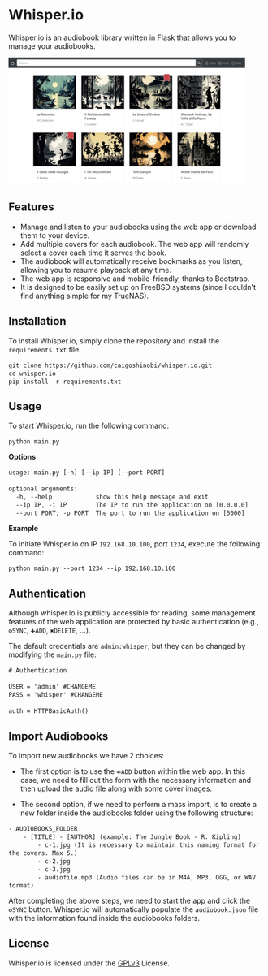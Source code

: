 # Whisper.io

Whisper.io is an audiobook library written in Flask that allows you to manage your audiobooks. 

<img src="https://raw.githubusercontent.com/caigoshinobi/whisper.io/main/static/img/screen-2.jpg" alt="img-1" height="250" width="466">

## Features

- Manage and listen to your audiobooks using the web app or download them to your device.
- Add multiple covers for each audiobook. The web app will randomly select a cover each time it serves the book.
- The audiobook will automatically receive bookmarks as you listen, allowing you to resume playback at any time.
- The web app is responsive and mobile-friendly, thanks to Bootstrap.
- It is designed to be easily set up on FreeBSD systems (since I couldn't find anything simple for my TrueNAS).

## Installation

To install Whisper.io, simply clone the repository and install the `requirements.txt` file.

```
git clone https://github.com/caigoshinobi/whisper.io.git
cd whisper.io
pip install -r requirements.txt
```

## Usage

To start Whisper.io, run the following command:

```
python main.py
```

**Options**

```
usage: main.py [-h] [--ip IP] [--port PORT]

optional arguments:
  -h, --help            show this help message and exit
  --ip IP, -i IP        The IP to run the application on [0.0.0.0]
  --port PORT, -p PORT  The port to run the application on [5000]
```

**Example**

To initiate Whisper.io on IP `192.168.10.100`, port `1234`, execute the following command:

```
python main.py --port 1234 --ip 192.168.10.100
```

## Authentication

Although whisper.io is publicly accessible for reading, some management features of the web application are protected by basic authentication (e.g., `⚙️SYNC`, `➕ADD`, `✖️DELETE`, ...). 

The default credentials are `admin:whisper`, but they can be changed by modifying the `main.py` file:

```
# Authentication

USER = 'admin' #CHANGEME
PASS = 'whisper' #CHANGEME

auth = HTTPBasicAuth()
```

## Import Audiobooks

To import new audiobooks we have 2 choices:
- The first option is to use the `➕ADD` button within the web app. In this case, we need to fill out the form with the necessary information and then upload the audio file along with some cover images.

- The second option, if we need to perform a mass import, is to create a new folder inside the audiobooks folder using the following structure:

```
- AUDIOBOOKS_FOLDER
    - [TITLE] - [AUTHOR] (example: The Jungle Book - R. Kipling)
        - c-1.jpg (It is necessary to maintain this naming format for the covers. Max 5.)
        - c-2.jpg
        - c-3.jpg
        - audiofile.mp3 (Audio files can be in M4A, MP3, OGG, or WAV format)
```

After completing the above steps, we need to start the app and click the `⚙️SYNC` button. Whisper.io will automatically populate the `audiobook.json` file with the information found inside the audiobooks folders.

## License

Whisper.io is licensed under the [GPLv3](https://raw.githubusercontent.com/caigoshinobi/whisper.io/main/LICENSE) License.